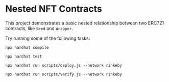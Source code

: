 # Nested NFT Contracts

This project demonstrates a basic nested relationship between two ERC721 contracts, like `Seed` and `Wrapper`.

Try running some of the following tasks:

```shell
npx hardhat compile

npx hardhat test

npx hardhat run scripts/deploy.js --network rinkeby

npx hardhat run scripts/verify.js --network rinkeby
```
